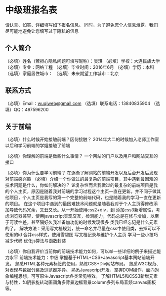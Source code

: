 # 中级班报名表

请认真、如实、详细填写如下报名信息。
同时，为了避免您个人信息泄露，我们尽可能地避免让您填写过于隐私的信息

## 个人简介

（必填）姓名（若担心隐私问题可填写昵称）：吴琪
（必填）学校：大连民族大学
（必填）专业：网络工程
（必填）毕业时间：2016年6月
（必填）学历：本科
（选填）家庭居住城市：
（选填）未来期望工作城市：北京

## 联系方式

（必填）Email：wuqiweb@gmail.com
（选填）联系电话：13840835904
（选填）QQ：497596200

## 关于前端

（必填）什么时候开始接触前端？因何接触？
     2014年大二的时候加入老师工作室以后和学习前端的学姐接触了前端

（必填）你理解的前端是做些什么事情？
     一个网站的门户以及用户和网站交互的接口

（必填）你为什么要学习前端？
      在逐渐了解网站的前端开发以及后台开发后发现对前端感兴趣
（必填）介绍一个你做过的最复杂的前端项目，其中遇到最困难的技术问题是什么，你如何解决的？
      论复杂性而言我做过的最复杂的前端项目是我的个人主页，原因是随着我对前端的学习过程这个主页一直在更新。并不同于做其   他项目，个人主页是我写的第一个完整的前端代码，也是随着我的学习一直在更新的项目。
      在这个项目中遇到的最困难技术问题就是随着我对于个人主页得修改添加导致代码冗余，又丑又长。从一开始使用css2+div，到   添加css3新增属性，考虑浏览器兼容，使用javascript实现交互，检测能力，代码总是在修与增加，以至于可读性差，甚至隔好久我准备加功能的时候发现很多    类我已经忘记是什么元素的了。
     解决方法：采用写文档规划，统一命名并尽量在css中使用类，去掉可以不使用的id
               合并css样式，使用雪碧图
               写文档记录与维护个人主页
               学习一些小技巧减少代码
               优化js算法与函数封装
      
（必填）你自我评价当前你的前端技术能力如何，可以举一些详细的例子来描述能力水平
      前端技术能力：中级 掌握基于HTML+CSS+Javascript基本网站前端开发。
      熟悉HTML各种元素标签的使用，熟练CSS+Div网站布局。
      熟悉W3C规范、对表现与数据分离及浏览器差异。
      熟悉Javascript开发，掌握DOM操作，面向对象编程思想，可写原生Javascript各类常见特效。
      了解HTML5和CSS3新增元素与特性，如阴影旋转动画圆角多背景边框背景column多列布局音频canvas画板等。
